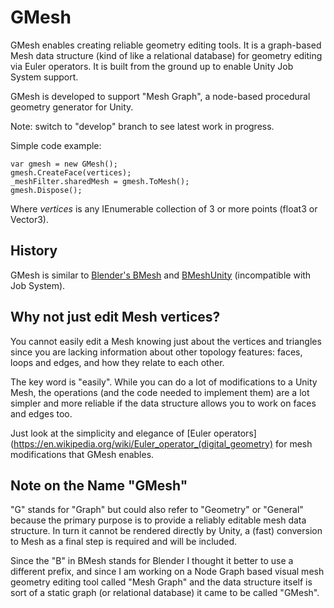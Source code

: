 # GMesh
GMesh enables creating reliable geometry editing tools. It is a graph-based Mesh data structure (kind of like a relational database) for geometry editing via Euler operators. It is built from the ground up to enable Unity Job System support. 

GMesh is developed to support "Mesh Graph", a node-based procedural geometry generator for Unity.

Note: switch to "develop" branch to see latest work in progress.

Simple code example:
```
var gmesh = new GMesh();
gmesh.CreateFace(vertices);
_meshFilter.sharedMesh = gmesh.ToMesh();
gmesh.Dispose();
```

Where _vertices_ is any IEnumerable collection of 3 or more points (float3 or Vector3).

## History

GMesh is similar to [Blender's BMesh](https://wiki.blender.org/wiki/Source/Modeling/BMesh/Design) and [BMeshUnity](https://github.com/eliemichel/BMeshUnity) (incompatible with Job System). 

## Why not just edit Mesh vertices?

You cannot easily edit a Mesh knowing just about the vertices and triangles since you are lacking information about other topology features: faces, loops and edges, and how they relate to each other.

The key word is "easily". While you can do a lot of modifications to a Unity Mesh, the operations (and the code needed to implement them) are a lot simpler and more reliable if the data structure allows you to work on faces and edges too.

Just look at the simplicity and elegance of [Euler operators](https://en.wikipedia.org/wiki/Euler_operator_(digital_geometry) for mesh modifications that GMesh enables.

## Note on the Name "GMesh"

"G" stands for "Graph" but could also refer to "Geometry" or "General" because the primary purpose is to provide a reliably editable mesh data structure. In turn it cannot be rendered directly by Unity, a (fast) conversion to Mesh as a final step is required and will be included.

Since the "B" in BMesh stands for Blender I thought it better to use a different prefix, and since I am working on a Node Graph based visual mesh geometry editing tool called "Mesh Graph" and the data structure itself is sort of a static graph (or relational database) it came to be called "GMesh".
